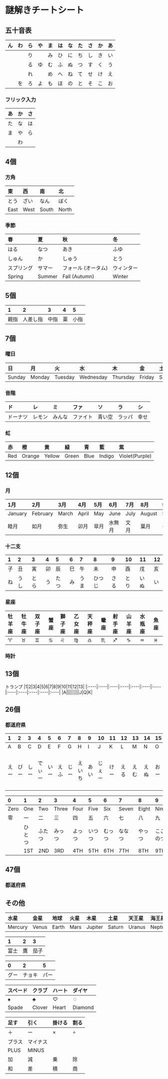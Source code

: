 # 謎解きチートシート
## 五十音表
|ん|わ|ら|や|ま|は|な|た|さ|か|あ|
|:----|:----|:----|:----|:----|:----|:----|:----|:----|:----|:----|
| | |り| |み|ひ|に|ち|し|き|い|
| | |る|ゆ|む|ふ|ぬ|つ|す|く|う|
| | |れ| |め|へ|ね|て|せ|け|え|
| |を|ろ|よ|も|ほ|の|と|そ|こ|お|
### フリック入力
|あ|か|さ|
|:----|:----|:----|
|た|な|は|
|ま|や|ら|
||わ||
## 4個
### 方角
|東|西|南|北|
|:----|:----|:----|:----|
|とう|ざい|なん|ぼく|
|East|West|South|North|
### 季節
|春|夏|秋|冬|
|:----|:----|:----|:----|
|はる|なつ|あき|ふゆ|
|しゅん|か|しゅう|とう|
|スプリング|サマー|フォール (オータム)|ウィンター|
|Spring|Summer|Fall (Autumn)|Winter|
## 5個
|1|2|3|4|5|
|:----|:----|:----|:----|:----|
|親指|人差し指|中指|薬|小指|
## 7個
### 曜日
|日|月|火|水|木|金|土|
|:----|:----|:----|:----|:----|:----|:----|
|Sunday|Monday|Tuesday|Wednesday|Thursday|Friday|Saturday|
### 音階
|ド|レ|ミ|ファ|ソ|ラ|シ|
|:----|:----|:----|:----|:----|:----|:----|
|ドーナツ|レモン|みんな|ファイト|青い空|ラッパ|幸せ|
### 虹
|赤|橙|黄|緑|青|藍|紫|
|:----|:----|:----|:----|:----|:----|:----|
|Red|Orange|Yellow|Green|Blue|Indigo|Violet(Purple)|
## 12個
### 月
|1月|2月|3月|4月|5月|6月|7月|8月|9月|10月|11月|12月|
|:----|:----|:----|:----|:----|:----|:----|:----|:----|:----|:----|:----|
|January|February|March|April|May|June|July|August|September|October|November|December|
|睦月|如月|弥生|卯月|皐月|水無月|文月|葉月|長月|神無月|霜月|師走|
### 十二支
|1|2|3|4|5|6|7|8|9|10|11|12|
|:----|:----|:----|:----|:----|:----|:----|:----|:----|:----|:----|:----|
|子|丑|寅|卯|辰|巳|午|未|申|酉|戌|亥|
|ね|うし|とら|う|たつ|み|うま|ひつじ|さる|とり|いぬ|い|
### 星座
|牡羊座|牡牛座|双子座|蟹座|獅子座|乙女座|天秤座|蠍座|射手座|山羊座|水瓶座|魚座|
|:----|:----|:----|:----|:----|:----|:----|:----|:----|:----|:----|:----|
|♈︎|♉︎|♊︎|♋︎|♌︎|♍︎|♎︎|♏︎|♐︎|♑︎|♒︎|♓︎|
### 時計
## 13個
トランプ
|1|2|3|4|5|6|7|8|9|10|11|12|13|
|:----|:----|:----|:----|:----|:----|:----|:----|:----|:----|:----|:----|
|A|||||||||J|Q|K|
## 26個
### 都道府県
|1|2|3|4|5|6|7|8|9|10|11|12|13|14|15|16|17|18|19|20|21|22|23|24|25|26|
|:----|:----|:----|:----|:----|:----|:----|:----|:----|:----|:----|:----|:----|:----|:----|:----|:----|:----|:----|:----|:----|:----|:----|:----|:----|:----|
|A|B|C|D|E|F|G|H|I|J|K|L|M|N|O|P|Q|R|S|T|U|V|W|X|Y|Z|
|えー|びー|しー|でぃー|いー|えふ|じー|えいち|あい|じぇー|けー|える|えむ|えぬ|おー|ぴー|きゅー|あーる|えす|てぃー|ゆー|ぶい|だぶりゅー|えっくす|わい|ぜっと|

|0|1|2|3|4|5|6|7|8|9|10| 
|:----|:----|:----|:----|:----|:----|:----|:----|:----|:----|:----|
|Zero|One|Two|Three|Four|Five|Six|Seven|Eight|Nine|Ten| 
|零|一|二|三|四|五|六|七|八|九|十| 
||ひとつ|ふたつ|みっつ|よっつ|いつつ|むっつ|ななつ|やっつ|ここのつ|とう| 
||1ST|2ND|3RD|4TH|5TH|6TH|7TH|8TH|9TH|10TH|
## 47個
### 都道府県
## その他

|水星|金星|地球|火星|木星|土星|天王星|海王星|
|:----|:----|:----|:----|:----|:----|:----|:----|
|Mercury|Venus|Earth|Mars|Jupiter|Saturn|Uranus|Neptune|

|1|2|3|
|:----|:----|:----|
|富士|鷹|茄子|

|0|2|5|
|:----|:----|:----|
|グー|チョキ|パー|

|スペード|クラブ|ハート|ダイヤ|
|:----|:----|:----|:----|
|♠︎|♣︎|♡|♢|
|Spade|Clover|Heart|Diamond|

|足す|引く|掛ける|割る|
|:----|:----|:----|:----|
|＋|ー|×|÷|
|プラス|マイナス|||
|PLUS|MINUS|||
|加|減|乗|除|
|和|差|積|商|

